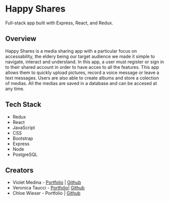 # Happy Shares

Full-stack app built with Express, React, and Redux.

## Overview
Happy Shares is a media sharing app with a particular focus on accessability, the eldery being our target audience we made it simple to navigate, interact and understand.
In this app, a user must register or sign in to their shared account in order to have acces to all the features. This app allows them to quickly upload pictures, record a voice message or leave a text messages. Users are also able to create albums and store a colection of medias. All the medias are saved in a database and can be accesed at any time.
 

## Tech Stack
* Redux
* React
* JavaScript
* CSS
* Bootstrap
* Express
* Node
* PostgreSQL

## Creators
- Violet Medina - [Portfolio](https://www.violetcodes.com/) | [Github](https://github.com/violetmedina)
- Veronica Taucci - [Portfolio](https://veronicataucciportfolio.netlify.app)| [Github](https://github.com/VeronicaTaucci)  
- Chloe Wieser - Portfolio | [Github](https://github.com/chloeWieser) 

